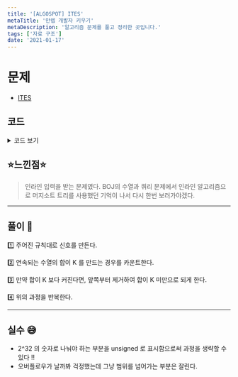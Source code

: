 ```yaml
---
title: '[ALGOSPOT] ITES'
metaTitle: '만렙 개발자 키우기'
metaDescription: '알고리즘 문제를 풀고 정리한 곳입니다.'
tags: ['자료 구조']
date: '2021-01-17'
---
```


# 문제

- [ITES](https://www.algospot.com/judge/problem/read/ITES)

## 코드

<details><summary> 코드 보기 </summary>

```javascript
#include <iostream>
#include <queue>

using namespace std;

struct RNG {
	unsigned signal;
	//문제 입력에 따라 초기값을 1983 적용
	RNG() : signal(1983u) {}
	unsigned next() {

		//현재 신호를 10000으로 나눈 나머지에 1을 더해서 출력신호 생성
		unsigned out = signal % 10000u + 1;

		//다음 신호 생성
		signal = (signal * 214013u + 2531011u);
		return out;
	}
};

int main() {
	int tc; cin >> tc;
	while (tc-- > 0) {
		RNG rng;
		unsigned rangeSum = 0;
		int n, k, cnt = 0;
		cin >> k >> n;
		queue<int> q;

		for (int i = 0; i < n; ++i)
		{
			unsigned value = rng.next();
			rangeSum += value;
			q.push(value);
			while(rangeSum > k) {
				rangeSum -= q.front();
				q.pop();
			}
			if(rangeSum == k)
				cnt += 1;
		}
		cout << cnt << '\n';
	}
}
```

</details>

## ⭐️느낀점⭐️

> 인라인 입력을 받는 문제였다. BOJ의 수열과 쿼리 문제에서 인라인 알고리즘으로 머지소트 트리를 사용했던 기억이 나서 다시 한번 보러가야겠다.

<hr/>

## 풀이 📣

1️⃣ 주어진 규칙대로 신호를 만든다.

2️⃣ 연속되는 수열의 합이 K 를 만드는 경우를 카운트한다.

3️⃣ 만약 합이 K 보다 커진다면, 앞쪽부터 제거하여 합이 K 미만으로 되게 한다.

4️⃣ 위의 과정을 반복한다.

<hr/>

## 실수 😅

- 2^32 의 숫자로 나눠야 하는 부분을 unsigned 로 표시함으로써 과정을 생략할 수 있다 !!
- 오버플로우가 날까봐 걱정했는데 그냥 범위를 넘어가는 부분은 잘린다.
